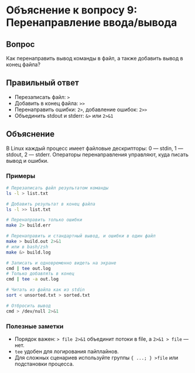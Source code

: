# Объяснение к вопросу 9: Перенаправление ввода/вывода

## Вопрос
Как перенаправить вывод команды в файл, а также добавить вывод в конец файла?

## Правильный ответ
- Перезаписать файл: `>`
- Добавить в конец файла: `>>`
- Перенаправить ошибки: `2>`, добавление ошибок: `2>>`
- Объединить stdout и stderr: `&>` или `2>&1`

## Объяснение
В Linux каждый процесс имеет файловые дескрипторы: 0 — stdin, 1 — stdout, 2 — stderr. Операторы перенаправления управляют, куда писать вывод и ошибки.

### Примеры
```bash
# Перезаписать файл результатом команды
ls -l > list.txt

# Добавить результат в конец файла
ls -l >> list.txt

# Перенаправить только ошибки
make 2> build.err

# Перенаправить и стандартный вывод, и ошибки в один файл
make > build.out 2>&1
# или в bash/zsh
make &> build.log

# Записать и одновременно видеть на экране
cmd | tee out.log
# Только добавлять в конец
cmd | tee -a out.log

# Читать из файла как из stdin
sort < unsorted.txt > sorted.txt

# Отбросить вывод
cmd > /dev/null 2>&1
```

### Полезные заметки
- Порядок важен: `> file 2>&1` объединит потоки в file, а `2>&1 > file` — нет.
- `tee` удобен для логирования пайплайнов.
- Для сложных сценариев используйте группы `{ ...; } >file` или подстановки процесса.
